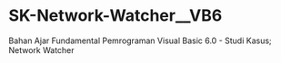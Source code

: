 # SK-Network-Watcher__VB6
Bahan Ajar Fundamental Pemrograman Visual Basic 6.0 - Studi Kasus; Network Watcher
